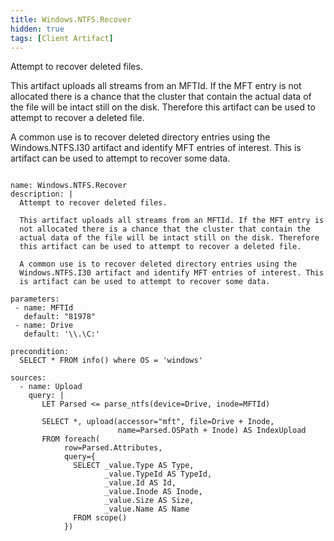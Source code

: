 ```yaml
---
title: Windows.NTFS.Recover
hidden: true
tags: [Client Artifact]
---
```


Attempt to recover deleted files.

This artifact uploads all streams from an MFTId. If the MFT entry is
not allocated there is a chance that the cluster that contain the
actual data of the file will be intact still on the disk. Therefore
this artifact can be used to attempt to recover a deleted file.

A common use is to recover deleted directory entries using the
Windows.NTFS.I30 artifact and identify MFT entries of interest. This
is artifact can be used to attempt to recover some data.


<pre><code class="language-yaml">
name: Windows.NTFS.Recover
description: |
  Attempt to recover deleted files.

  This artifact uploads all streams from an MFTId. If the MFT entry is
  not allocated there is a chance that the cluster that contain the
  actual data of the file will be intact still on the disk. Therefore
  this artifact can be used to attempt to recover a deleted file.

  A common use is to recover deleted directory entries using the
  Windows.NTFS.I30 artifact and identify MFT entries of interest. This
  is artifact can be used to attempt to recover some data.

parameters:
 - name: MFTId
   default: "81978"
 - name: Drive
   default: '\\.\C:'

precondition:
  SELECT * FROM info() where OS = 'windows'

sources:
  - name: Upload
    query: |
       LET Parsed &lt;= parse_ntfs(device=Drive, inode=MFTId)

       SELECT *, upload(accessor="mft", file=Drive + Inode,
                        name=Parsed.OSPath + Inode) AS IndexUpload
       FROM foreach(
            row=Parsed.Attributes,
            query={
              SELECT _value.Type AS Type,
                     _value.TypeId AS TypeId,
                     _value.Id AS Id,
                     _value.Inode AS Inode,
                     _value.Size AS Size,
                     _value.Name AS Name
              FROM scope()
            })

</code></pre>

